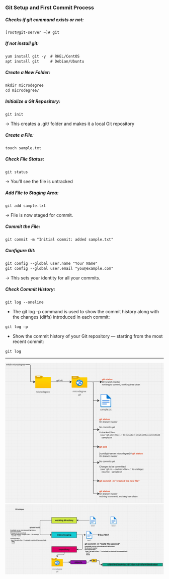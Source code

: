 ### Git Setup and First Commit Process

##### Checks if git command exists or not:
```commandline
[root@git-server ~]# git
```
##### If not install git:
```commandline
yum install git -y  # RHEL/CentOS
apt install git     # Debian/Ubuntu
```
##### Create a New Folder:
```commandline
mkdir microdegree 
cd microdegree/ 
```
#####  Initialize a Git Repository:
```commandline
git init
```
→ This creates a .git/ folder and makes it a local Git repository
##### Create a File:
```commandline
touch sample.txt 
```
##### Check File Status:
```commandline
git status
```
→ You’ll see the file is untracked
##### Add File to Staging Area:
```commandline
git add sample.txt
```
→ File is now staged for commit.
##### Commit the File:
```commandline
git commit -m "Initial commit: added sample.txt"
```
##### Configure Git:
```commandline
git config --global user.name "Your Name"
git config --global user.email "you@example.com"
```
→ This sets your identity for all your commits.
##### Check Commit History:
```commandline
git log --oneline
```
* The git log -p command is used to show the commit history along with the changes (diffs) introduced in each commit:
```commandline
git log –p 
```
* Show the commit history of your Git repository — starting from the most recent commit:
```commandline
git log 
```
---
![img_1.png](img_1.png)
![img_2.png](img_2.png)
